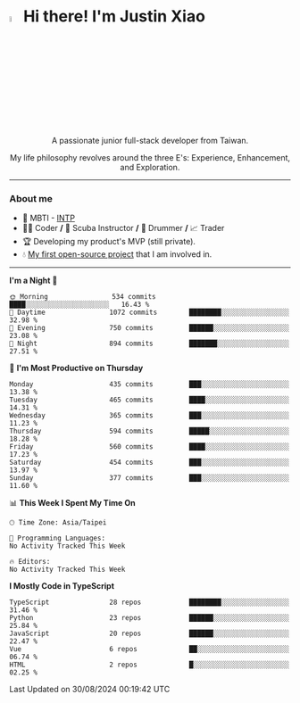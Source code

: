 # <img src="https://media.giphy.com/media/hvRJCLFzcasrR4ia7z/giphy.gif" width="5%">Hi there! I'm Justin Xiao
<p align="center">A passionate junior full-stack developer from Taiwan.  </p>
<p align="center">My life philosophy revolves around the three E's: Experience, Enhancement, and Exploration.</p>

---
### About me
- 👀 MBTI - [INTP](https://www.16personalities.com/intp-personality)
- 👨‍💻 Coder **/** 🤿 Scuba Instructor **/** 🥁 Drummer **/** 📈 Trader
- 🏆 Developing my product's MVP (still private).
- 💧 [My first open-source project](https://github.com/Game-as-a-Service/Game-Lobby-Web) that I am involved in.

---
<!--START_SECTION:waka-->
**I'm a Night 🦉** 

```text
🌞 Morning                534 commits         ████░░░░░░░░░░░░░░░░░░░░░   16.43 % 
🌆 Daytime                1072 commits        ████████░░░░░░░░░░░░░░░░░   32.98 % 
🌃 Evening                750 commits         ██████░░░░░░░░░░░░░░░░░░░   23.08 % 
🌙 Night                  894 commits         ███████░░░░░░░░░░░░░░░░░░   27.51 % 
```
📅 **I'm Most Productive on Thursday** 

```text
Monday                   435 commits         ███░░░░░░░░░░░░░░░░░░░░░░   13.38 % 
Tuesday                  465 commits         ████░░░░░░░░░░░░░░░░░░░░░   14.31 % 
Wednesday                365 commits         ███░░░░░░░░░░░░░░░░░░░░░░   11.23 % 
Thursday                 594 commits         █████░░░░░░░░░░░░░░░░░░░░   18.28 % 
Friday                   560 commits         ████░░░░░░░░░░░░░░░░░░░░░   17.23 % 
Saturday                 454 commits         ███░░░░░░░░░░░░░░░░░░░░░░   13.97 % 
Sunday                   377 commits         ███░░░░░░░░░░░░░░░░░░░░░░   11.60 % 
```


📊 **This Week I Spent My Time On** 

```text
🕑︎ Time Zone: Asia/Taipei

💬 Programming Languages: 
No Activity Tracked This Week

🔥 Editors: 
No Activity Tracked This Week
```

**I Mostly Code in TypeScript** 

```text
TypeScript               28 repos            ████████░░░░░░░░░░░░░░░░░   31.46 % 
Python                   23 repos            ██████░░░░░░░░░░░░░░░░░░░   25.84 % 
JavaScript               20 repos            ██████░░░░░░░░░░░░░░░░░░░   22.47 % 
Vue                      6 repos             ██░░░░░░░░░░░░░░░░░░░░░░░   06.74 % 
HTML                     2 repos             █░░░░░░░░░░░░░░░░░░░░░░░░   02.25 % 
```




 Last Updated on 30/08/2024 00:19:42 UTC
<!--END_SECTION:waka-->
